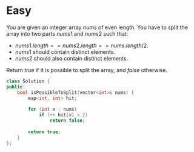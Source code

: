 # Easy

You are given an integer array $nums$ of even length. You have to split the array into two parts $nums1$ and $nums2$ such that:

- $nums1.length == nums2.length == nums.length / 2$.
- $nums1$ should contain distinct elements.
- $nums2$ should also contain distinct elements.

Return $true$ if it is possible to split the array, and $false$ otherwise.

```cpp
class Solution {
public:
    bool isPossibleToSplit(vector<int>& nums) {
        map<int, int> hit;
        
        for (int x : nums)
            if (++ hit[x] > 2)
                return false;
        
        return true;
    }
};
```

